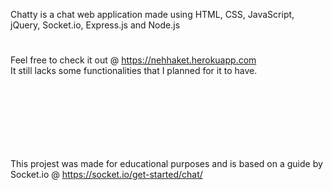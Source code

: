 Chatty is a chat web application made using HTML, CSS, JavaScript, jQuery, Socket.io, Express.js and Node.js
#
Feel free to check it out @ https://nehhaket.herokuapp.com  
It still lacks some functionalities that I planned for it to have.  

&nbsp;

&nbsp;

&nbsp;

#
This projest was made for educational purposes and is based on a guide by Socket.io @ https://socket.io/get-started/chat/
